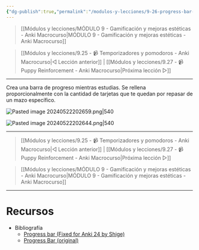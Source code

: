 ```yaml
---
{"dg-publish":true,"permalink":"/modulos-y-lecciones/9-26-progress-bar-anki-macrocurso/","noteIcon":"","updated":"2024-05-22T20:27:40.212+02:00"}
---
```



> [[Módulos y lecciones/MÓDULO 9 - Gamificación y mejoras estéticas - Anki Macrocurso\|MÓDULO 9 - Gamificación y mejoras estéticas - Anki Macrocurso]]

> [[Módulos y lecciones/9.25 - 📹 Temporizadores y pomodoros - Anki Macrocurso\|◁ Lección anterior]] |   [[Módulos y lecciones/9.27 - 📹 Puppy Reinforcement - Anki Macrocurso\|Próxima lección ▷]]

---

Crea una barra de progreso mientras estudias. Se rellena proporcionalmente con la cantidad de tarjetas que te quedan por repasar de un mazo específico.

![Pasted image 20240522202659.png|540](/img/user/M%C3%B3dulos%20y%20lecciones/ANEXOS/Pasted%20image%2020240522202659.png)

![Pasted image 20240522202644.png|540](/img/user/M%C3%B3dulos%20y%20lecciones/ANEXOS/Pasted%20image%2020240522202644.png)

---

> [[Módulos y lecciones/9.25 - 📹 Temporizadores y pomodoros - Anki Macrocurso\|◁ Lección anterior]] |   [[Módulos y lecciones/9.27 - 📹 Puppy Reinforcement - Anki Macrocurso\|Próxima lección ▷]]

> [[Módulos y lecciones/MÓDULO 9 - Gamificación y mejoras estéticas - Anki Macrocurso\|MÓDULO 9 - Gamificación y mejoras estéticas - Anki Macrocurso]]

---

# Recursos
- Bibliografía
	- [Progress bar (Fixed for Anki 24 by Shige)](https://ankiweb.net/shared/info/1708250053)
	- [Progress Bar (original)](https://ankiweb.net/shared/info/1685464019)